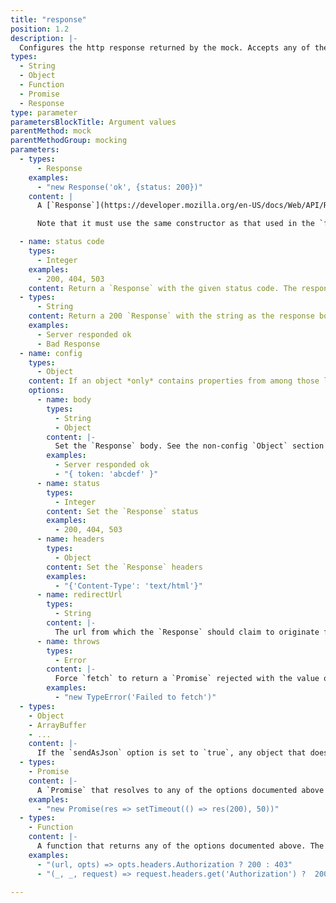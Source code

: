 ```yaml
---
title: "response"
position: 1.2
description: |-
  Configures the http response returned by the mock. Accepts any of the following values or a `Promise` for any of them (useful when testing race conditions, loading transitions etc.). Unless otherwise stated, all responses have a `200` status
types:
  - String
  - Object
  - Function
  - Promise
  - Response
type: parameter
parametersBlockTitle: Argument values
parentMethod: mock
parentMethodGroup: mocking
parameters:
  - types:
      - Response
    examples:
      - "new Response('ok', {status: 200})"
    content: |
      A [`Response`](https://developer.mozilla.org/en-US/docs/Web/API/Response/Response) instance to return unaltered.

      Note that it must use the same constructor as that used in the `fetch` implementation your application uses. [See how to configure this](#usagecustom-classes)

  - name: status code
    types:
      - Integer
    examples:
      - 200, 404, 503
    content: Return a `Response` with the given status code. The response's `statusText` will also be set to the [default value corresponding to the status](https://fetch.spec.whatwg.org/#dom-response-statustext)
  - types:
      - String
    content: Return a 200 `Response` with the string as the response body
    examples:
      - Server responded ok
      - Bad Response
  - name: config
    types:
      - Object
    content: If an object *only* contains properties from among those listed below it is used to configure a `Response` to return
    options:
      - name: body
        types:
          - String
          - Object
        content: |-
          Set the `Response` body. See the non-config `Object` section of the docs below for behaviour when passed an `Object`
        examples:
          - Server responded ok
          - "{ token: 'abcdef' }"
      - name: status
        types:
          - Integer
        content: Set the `Response` status
        examples:
          - 200, 404, 503
      - name: headers
        types:
          - Object
        content: Set the `Response` headers
        examples:
          - "{'Content-Type': 'text/html'}"
      - name: redirectUrl
        types:
          - String
        content: |-
          The url from which the `Response` should claim to originate from (to imitate followed directs). Will also set `redirected: true` on the response
      - name: throws
        types:
          - Error
        content: |-
          Force `fetch` to return a `Promise` rejected with the value of `throws`
        examples:
          - "new TypeError('Failed to fetch')"
  - types:
    - Object
    - ArrayBuffer
    - ...
    content: |-
      If the `sendAsJson` option is set to `true`, any object that does not meet the criteria above will be converted to a `JSON` string and set as the response `body`. Otherwise, the object will be set as the response `body` (useful for `ArrayBuffer`s etc.)
  - types:
    - Promise
    content: |-
      A `Promise` that resolves to any of the options documented above
    examples:
      - "new Promise(res => setTimeout(() => res(200), 50))"
  - types:
    - Function
    content: |-
      A function that returns any of the options documented above. The function will be passed the `url` and `options` `fetch` was called with. If `fetch` was called with a `Request` instance, it will be passed `url` and `options` inferred from the `Request` instance, with the original `Request` will be passed as a third argument.
    examples:
      - "(url, opts) => opts.headers.Authorization ? 200 : 403"
      - "(_, _, request) => request.headers.get('Authorization') ?  200 : 403"

---
```

